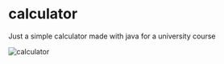 # calculator
Just a simple calculator made with java for a university course

![calculator](https://user-images.githubusercontent.com/37380835/43999449-3028fdb6-9e15-11e8-911f-a6d4014a1aab.png)

